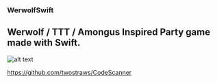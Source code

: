 ### WerwolfSwift
## Werwolf / TTT / Amongus Inspired Party game made with Swift.
![alt text](https://i.imgur.com/NLb8AYY.jpg "Different Cards")

https://github.com/twostraws/CodeScanner
